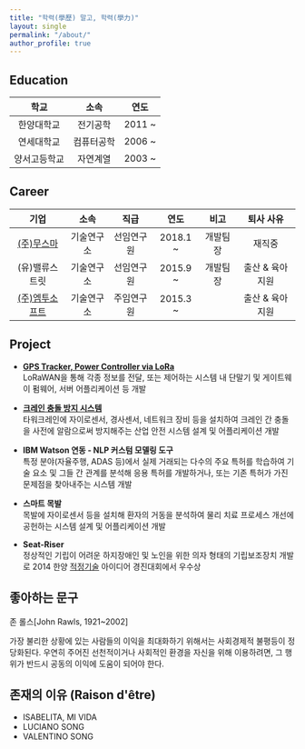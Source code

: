 ```yaml
---
title: "학력(學歷) 말고, 학력(學力)"
layout: single
permalink: "/about/"
author_profile: true
---
```


## Education

|     학교     |    소속    |  연도 |
|:------------:|:----------:|:-----:|
|  한양대학교 | 전기공학 | 2011 ~ |
|  연세대학교 | 컴퓨터공학 | 2006 ~ |
| 양서고등학교 | 자연계열 | 2003 ~ |



## Career

|      기업      |    소속    |    직급    |   연도   |   비고   |     퇴사 사유    |
|:--------------:|:----------:|:----------:|:--------:|:--------:|:----------------:|
|   [(주)무스마](http://www.musma.net)   | 기술연구소 | 선임연구원 | 2018.1 ~ | 개발팀장 |      재직중      |
| (유)밸류스트릿 | 기술연구소 | 선임연구원 | 2015.9 ~ | 개발팀장 | 출산 & 육아 지원 |
| [(주)엠투소프트](http://www.m2soft.co.kr/) | 기술연구소 | 주임연구원 | 2015.3 ~ |          | 출산 & 육아 지원 |



## Project

* [**GPS Tracker, Power Controller via LoRa**](http://www.musma.net/oss)  
LoRaWAN을 통해 각종 정보를 전달, 또는 제어하는 시스템 내 단말기 및 게이트웨이 펌웨어, 서버 어플리케이션 등 개발

* [**크레인 충돌 방지 시스템**](http://www.musma.net/c_one)  
타워크레인에 자이로센서, 경사센서, 네트워크 장비 등을 설치하여 크레인 간 충돌을 사전에 알람으로써 방지해주는 산업 안전 시스템 설계 및 어플리케이션 개발

* **IBM Watson 연동 - NLP 커스텀 모델링 도구**  
특정 분야(자율주행, ADAS 등)에서 실제 거래되는 다수의 주요 특허를 학습하여 기술 요소 및 그들 간 관계를 분석해 응용 특허를 개발하거나, 또는 기존 특허가 가진 문제점을 찾아내주는 시스템 개발  

* **스마트 목발**  
목발에 자이로센서 등을 설치해 환자의 거동을 분석하여 물리 치료 프로세스 개선에 공헌하는 시스템 설계 및 어플리케이션 개발 

* **Seat-Riser**  
정상적인 기립이 어려운 하지장애인 및 노인을 위한 의자 형태의 기립보조장치 개발로 2014 한양 [적정기술](https://en.wikipedia.org/wiki/Appropriate_technology) 아이디어 경진대회에서 우수상



## 좋아하는 문구
존 롤스[John Rawls, 1921~2002]

가장 불리한 상황에 있는 사람들의 이익을 최대화하기 위해서는 사회경제적 불평등이 정당화된다. 우연히 주어진 선천적이거나 사회적인 환경을 자신을 위해 이용하려면, 그 행위가 반드시 공동의 이익에 도움이 되어야 한다.


## 존재의 이유 (Raison d'être)
- ISABELITA, MI VIDA
- LUCIANO SONG
- VALENTINO SONG
